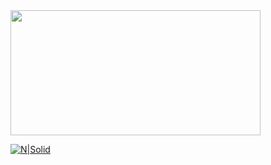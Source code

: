 <img src="https://user-images.githubusercontent.com/89953972/148421714-2c87c780-f038-4969-9e36-969f2a756a68.jpeg)" width="400" height="200"/>


[![N|Solid](https://cldup.com/dTxpPi9lDf.thumb.png)](https://nodesource.com/products/nsolid)
